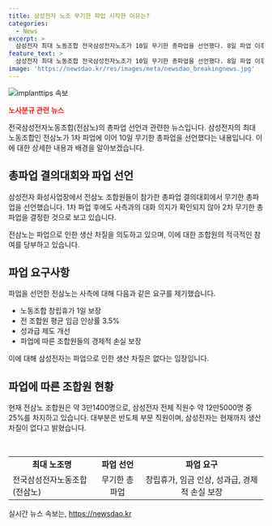 ```yaml
---
title: 삼성전자 노조 무기한 파업 시작한 이유는?
categories:
  - News
excerpt: >
  삼성전자 최대 노동조합 전국삼성전자노조가 10일 무기한 총파업을 선언했다. 8일 파업 이후 대화 의지를 보이지 않은 사측에 임금, 성과급, 경제적 손실 보장 등을 요구하며 파업을 이어가겠다 밝혔다. 조합원 3만1400명이 총파업에 참여하고, 삼성전자는 현재까지 생산차질은 없다고 밝혀지고 있다.
feature_text: >
  삼성전자 최대 노동조합 전국삼성전자노조가 10일 무기한 총파업을 선언했다. 8일 파업 이후 대화 의지를 보이지 않은 사측에 임금, 성과급, 경제적 손실 보장 등을 요구하며 파업을 이어가겠다 밝혔다. 조합원 3만1400명이 총파업에 참여하고, 삼성전자는 현재까지 생산차질은 없다고 밝혀지고 있다.
image: 'https://newsdao.kr/res/images/meta/newsdao_breakingnews.jpg'
---
```


<p><img src="https://newsdao.kr/res/images/meta/newsdao_breakingnews.jpg" alt="implanttips 속보" /></p>

<p><b><span style="color: #ee2323;">노사분규 관련 뉴스</span></b></p>

<p>전국삼성전자노동조합(전삼노)의 총파업 선언과 관련한 뉴스입니다. 삼성전자의 최대 노동조합인 전삼노가 1차 파업에 이어 10일 무기한 총파업을 선언했다는 내용입니다. 이에 대한 상세한 내용과 배경을 알아보겠습니다.</p>

<h2 data-ke-size="size26">총파업 결의대회와 파업 선언</h2>

<p>삼성전자 화성사업장에서 전삼노 조합원들이 참가한 총파업 결의대회에서 무기한 총파업을 선언했습니다. 1차 파업 후에도 사측과의 대화 의지가 확인되지 않아 2차 무기한 총파업을 결정한 것으로 보고 있습니다.</p>

<p data-ke-size="size16">전삼노는 파업으로 인한 생산 차질을 의도하고 있으며, 이에 대한 조합원의 적극적인 참여를 당부하고 있습니다.</p>

<h2 data-ke-size="size26">파업 요구사항</h2>

<p>파업을 선언한 전삼노는 사측에 대해 다음과 같은 요구를 제기했습니다.</p>

<ul>
    <li>노동조합 창립휴가 1일 보장</li>
    <li>전 조합원 평균 임금 인상률 3.5%</li>
    <li>성과급 제도 개선</li>
    <li>파업에 따른 조합원들의 경제적 손실 보장</li>
</ul>

<p data-ke-size="size16">이에 대해 삼성전자는 파업으로 인한 생산 차질은 없다는 입장입니다.</p>

<h2 data-ke-size="size26">파업에 따른 조합원 현황</h2>

<p>현재 전삼노 조합원은 약 3만1400명으로, 삼성전자 전체 직원수 약 12만5000명 중 25%를 차지하고 있습니다. 대부분은 반도체 부문 직원이며, 삼성전자는 현재까지 생산 차질이 없다고 밝혔습니다.</p>

<p data-ke-size="size16">&nbsp;</p>

<table>
<tbody>
    <tr>
    <td style="text-align: center; height: 17px;"><b>최대 노조명</b></td>
    <td style="text-align: center; height: 17px;"><b>파업 선언</b></td>
    <td style="text-align: center; height: 17px;"><b>파업 요구</b></td>
    </tr>
    <tr>
    <td style="height: 17px;">전국삼성전자노동조합(전삼노)</td>
    <td style="text-align: center; height: 17px;">무기한 총파업</td>
    <td style="text-align: center; height: 17px;">창립휴가, 임금 인상, 성과급, 경제적 손실 보장</td>
    </tr>
</tbody>
</table>
실시간 뉴스 속보는, <a href="https://newsdao.kr" rel="dofollow">https://newsdao.kr</a>


